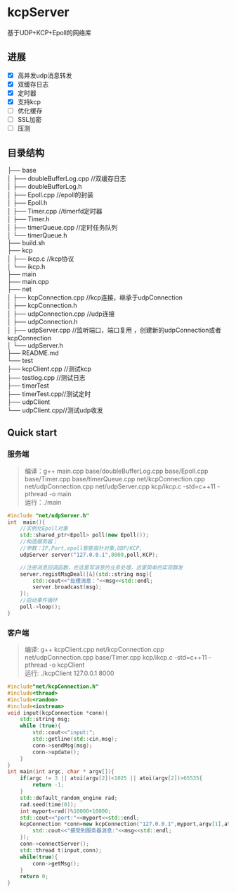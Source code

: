 # kcpServer
基于UDP+KCP+Epoll的网络库
## 进展
- [x] 高并发udp消息转发
- [x] 双缓存日志
- [x] 定时器
- [x] 支持kcp
- [ ] 优化缓存
- [ ] SSL加密
- [ ] 压测
## 目录结构
├── base    
│   ├── doubleBufferLog.cpp //双缓存日志  
│   ├── doubleBufferLog.h  
│   ├── Epoll.cpp //epoll的封装  
│   ├── Epoll.h  
│   ├── Timer.cpp //timerfd定时器  
│   ├── Timer.h  
│   ├── timerQueue.cpp //定时任务队列  
│   └── timerQueue.h  
├── build.sh   
├── kcp   
│   ├── ikcp.c //kcp协议  
│   └── ikcp.h  
├── main  
├── main.cpp  
├── net  
│   ├── kcpConnection.cpp //kcp连接，继承于udpConnection  
│   ├── kcpConnection.h  
│   ├── udpConnection.cpp //udp连接  
│   ├── udpConnection.h  
│   ├── udpServer.cpp //监听端口，端口复用 ，创建新的udpConnection或者  kcpConnection  
│   └── udpServer.h  
├── README.md  
└── test  
    ├── kcpClient.cpp //测试kcp   
    ├── testlog.cpp //测试日志  
    ├── timerTest     
    ├── timerTest.cpp//测试定时  
    ├── udpClient  
    └── udpClient.cpp//测试udp收发  

## Quick start
### 服务端   
> 编译：g++ main.cpp base/doubleBufferLog.cpp base/Epoll.cpp base/Timer.cpp base/timerQueue.cpp net/kcpConnection.cpp net/udpConnection.cpp net/udpServer.cpp kcp/ikcp.c -std=c++11 -pthread -o main   
> 运行：./main   
```c++
#include "net/udpServer.h"
int  main(){
    //实例化Epoll对象
    std::shared_ptr<Epoll> poll(new Epoll());
    //构造服务器；
    //参数：IP,Port,epoll智能指针对象,UDP/KCP,
    udpServer server("127.0.0.1",8000,poll,KCP);

    //注册消息回调函数，在这里写消息的业务处理，这里简单的实现群发
    server.registMsgDeal([&](std::string msg){
        std::cout<<"处理消息："<<msg<<std::endl;
        server.broadcast(msg);
    });
    //启动事件循环
    poll->loop();
}
```
### 客户端
>编译: g++ kcpClient.cpp net/kcpConnection.cpp   net/udpConnection.cpp  base/Timer.cpp kcp/ikcp.c -std=c++11 -pthread  -o kcpClient   
>运行:    ./kcpClient 127.0.0.1 8000   
```c++
#include"net/kcpConnection.h"
#include<thread>
#include<random>
#include<iostream>
void input(kcpConnection *conn){
    std::string msg;
    while (true){
        std::cout<<"input:";
        std::getline(std::cin,msg);
        conn->sendMsg(msg);
        conn->update();
    }
}
int main(int argc, char * argv[]){
    if(argc != 3 || atoi(argv[2])<1025 || atoi(argv[2])>65535{
        return -1;
    }
    std::default_random_engine rad;
    rad.seed(time(0));
    int myport=rad()%10000+10000;
    std::cout<<"port:"<<myport<<std::endl;
    kcpConnection *conn=new kcpConnection("127.0.0.1",myport,argv[1],atoi(argv[2]),[&](std::string msg){
        std::cout<<"接受到服务器消息:"<<msg<<std::endl;
    });
    conn->connectServer();
    std::thread t(input,conn);
	while(true){
        conn->getMsg();
    }
    return 0;
}
```